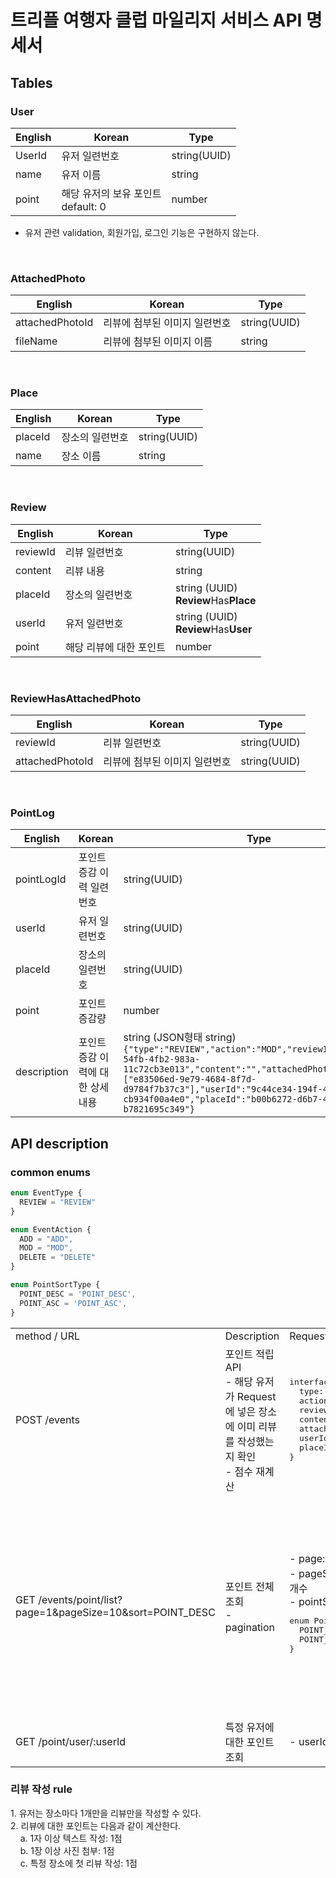 
# 트리플 여행자 클럽 마일리지 서비스 API 명세서

## Tables

### User
| English | Korean | Type | 
| ----------- | ----------- |   ----------- |  
| UserId | 유저 일련번호 | string(UUID) |
| name | 유저 이름 | string |
| point |  해당 유저의 보유 포인트<br>default: 0 | number |
- 유저 관련 validation, 회원가입, 로그인 기능은 구현하지 않는다.

<br>

### AttachedPhoto
| English | Korean | Type | 
| ----------- | ----------- |   ----------- |  
| attachedPhotoId | 리뷰에 첨부된 이미지 일련번호 | string(UUID) |
| fileName | 리뷰에 첨부된 이미지 이름 | string |

<br>

### Place
| English | Korean | Type | 
| ----------- | ----------- |   ----------- |  
| placeId | 장소의 일련번호 | string(UUID) |
| name | 장소 이름 | string |

<br>

### Review
| English | Korean | Type | 
| ----------- | ----------- |   ----------- |  
| reviewId | 리뷰 일련번호 | string(UUID) |
| content | 리뷰 내용 | string |
| placeId | 장소의 일련번호 | string (UUID) <br> **Review**Has**Place** |
| userId | 유저 일련번호 | string (UUID) <br> **Review**Has**User** |
| point | 해당 리뷰에 대한 포인트 | number |

<br>

### ReviewHasAttachedPhoto
| English | Korean | Type | 
| ----------- | ----------- |   ----------- |  
| reviewId | 리뷰 일련번호 | string(UUID) |
| attachedPhotoId | 리뷰에 첨부된 이미지 일련번호 | string(UUID) |

<br>

### PointLog
| English | Korean | Type | 
| ----------- | ----------- |   ----------- |  
| pointLogId | 포인트 증감 이력 일련번호 | string(UUID) |
| userId | 유저 일련번호 | string(UUID) |
| placeId | 장소의 일련번호 | string(UUID) |
| point | 포인트 증감량 | number |
| description | 포인트 증감 이력에 대한 상세 내용 | string (JSON형태 string)<br> ```{"type":"REVIEW","action":"MOD","reviewId":"3dff984e-54fb-4fb2-983a-11c72cb3e013","content":"","attachedPhotoIds":["e83506ed-9e79-4684-8f7d-d9784f7b37c3"],"userId":"9c44ce34-194f-42aa-a96a-cb934f00a4e0","placeId":"b00b6272-d6b7-43c0-9367-b7821695c349"}``` |


## API description
### common enums
```typescript
enum EventType {
  REVIEW = "REVIEW"
}

enum EventAction {
  ADD = "ADD",
  MOD = "MOD",
  DELETE = "DELETE"
}

enum PointSortType {
  POINT_DESC = 'POINT_DESC',
  POINT_ASC = 'POINT_ASC',
}
```


<table>
<tr>
<td>method / URL</td><td>Description</td><td>Request</td><td>Response</td>
</tr>
<tr>
<td>POST /events</td>
<td>
포인트 적립 API <br> - 해당 유저가 Request에 넣은 장소에 이미 리뷰를 작성했는지 확인<br>- 점수 재계산
</td>
<td>
<pre>
interface ICreateEventInput {
  type: EventType,
  action: EventAction,
  reviewId: string,
  content: string,
  attachedPhotoIds: string[],
  userId: string,
  placeId: string
}
</pre>
</td>
<td>
<pre>
{
  "pointLog": {
    "pointLogId": "dff11e58-8f98-4e01-9f5a-7cd315058d44",
    "userId": "68fa9dcf-c73b-4f9f-b2b4-6a332afc41e0",
    "placeId": "44a3bda3-a2fb-4f63-b108-a787738e6285",
    "point": 0,
    "description": "{\"type\":\"REVIEW\",\"action\":\"MOD\",\"reviewId\":\"cc422f9f-a403-4f7f-ae4e-d474198ac62d\",\"content\":\"최고에요!\",\"attachedPhotoIds\":[],\"userId\":\"68fa9dcf-c73b-4f9f-b2b4-6a332afc41e0\",\"placeId\":\"44a3bda3-a2fb-4f63-b108-a787738e6285\"}",
    "updatedAt": "2022-06-29T05:19:34.306Z",
    "createdAt": "2022-06-29T05:19:34.306Z"
  },
  "point": 1
}
</pre>
</td>
</tr>

<tr>
<td>GET /events/point/list?page=1&amp;pageSize=10&amp;sort=POINT_DESC</td>
<td>
포인트 전체 조회<br>- pagination
</td>
<td>
- page: 몇 번째 페이지<br>
- pageSize: 한 페이지당 데이터 개수<br>
- pointSortType: 
<pre>
enum PointSortType {
  POINT_DESC = 'POINT_DESC',
  POINT_ASC = 'POINT_ASC',
}
</pre>
</td>
<td>
<pre>
{
    "users": [
        {
            "userId": "1aefff8d-bc5f-4a17-a68f-4ca125532a0b",
            "name": "박트리플",
            "point": 0,
            "createdAt": "2022-06-28T02:04:25.000Z",
            "updatedAt": "2022-06-28T02:04:25.000Z"
        },
        {
            "userId": "9d992692-a184-4544-bdcd-c8005ff5044a",
            "name": "김트리플",
            "point": 0,
            "createdAt": "2022-06-28T02:04:25.000Z",
            "updatedAt": "2022-06-28T02:16:45.000Z"
        }
    ],
    "page": 1,
    "pageSize": 5,
    "totalSize": 2
}
</pre>
</td>
</tr>

<tr>
<td>GET /point/user/:userId</td>
<td>
특정 유저에 대한 포인트 조회
</td>
<td>
- userId: string(UUID)
</td>
<td>
<pre>
{
    "point": 2
}
</pre>
</td>
</tr>

</table>


<h3>리뷰 작성 rule</h3>
1. 유저는 장소마다 1개만을 리뷰만을 작성할 수 있다.<br>
2. 리뷰에 대한 포인트는 다음과 같이 계산한다.<br>
&nbsp; &nbsp; a. 1자 이상 텍스트 작성: 1점<br>
&nbsp; &nbsp; b. 1장 이상 사진 첨부: 1점<br>
&nbsp; &nbsp; c. 특정 장소에 첫 리뷰 작성: 1점<br>
